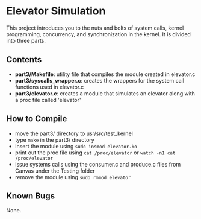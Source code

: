 # Elevator Simulation
This project introduces you to the nuts and bolts of system calls, kernel programming, concurrency, and synchronization in the kernel. It is divided into three parts.  

## Contents
- **part3/Makefile**: utility file that compiles the module created in elevator.c
- **part3/syscalls_wrapper.c**: creates the wrappers for the system call functions used in elevator.c
- **part3/elevator.c**: creates a module that simulates an elevator along with a proc file called 'elevator'

## How to Compile
- move the part3/ directory to usr/src/test_kernel
- type ```make``` in the part3/ directory
- insert the module using ```sudo insmod elevator.ko```
- print out the proc file using ```cat /proc/elevator``` or ```watch -n1 cat /proc/elevator```
- issue systems calls using the consumer.c and produce.c files from Canvas under the Testing folder
- remove the module using ```sudo rmmod elevator```

## Known Bugs
None.
